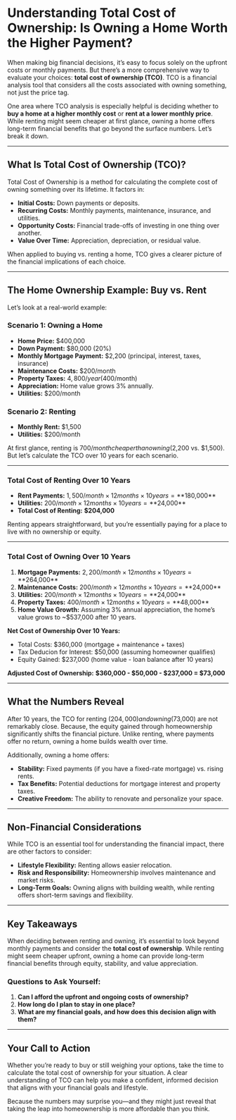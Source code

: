 # Understanding Total Cost of Ownership: Is Owning a Home Worth the Higher Payment?

When making big financial decisions, it’s easy to focus solely on the upfront costs or monthly payments. But there’s a more comprehensive way to evaluate your choices: **total cost of ownership (TCO)**. TCO is a financial analysis tool that considers all the costs associated with owning something, not just the price tag.  

One area where TCO analysis is especially helpful is deciding whether to **buy a home at a higher monthly cost** or **rent at a lower monthly price**. While renting might seem cheaper at first glance, owning a home offers long-term financial benefits that go beyond the surface numbers. Let’s break it down.  

---

## What Is Total Cost of Ownership (TCO)?

Total Cost of Ownership is a method for calculating the complete cost of owning something over its lifetime. It factors in:  
- **Initial Costs:** Down payments or deposits.  
- **Recurring Costs:** Monthly payments, maintenance, insurance, and utilities.  
- **Opportunity Costs:** Financial trade-offs of investing in one thing over another.  
- **Value Over Time:** Appreciation, depreciation, or residual value.  

When applied to buying vs. renting a home, TCO gives a clearer picture of the financial implications of each choice.

---

## The Home Ownership Example: Buy vs. Rent  

Let’s look at a real-world example:  

### Scenario 1: Owning a Home  
- **Home Price:** $400,000  
- **Down Payment:** $80,000 (20%)  
- **Monthly Mortgage Payment:** $2,200 (principal, interest, taxes, insurance)  
- **Maintenance Costs:** $200/month  
- **Property Taxes:** $4,800/year ($400/month)  
- **Appreciation:** Home value grows 3% annually.  
- **Utilities:** $200/month  

### Scenario 2: Renting  
- **Monthly Rent:** $1,500  
- **Utilities:** $200/month  

At first glance, renting is $700/month cheaper than owning ($2,200 vs. $1,500). But let’s calculate the TCO over 10 years for each scenario.  

---

### Total Cost of Renting Over 10 Years  
- **Rent Payments:** $1,500/month × 12 months × 10 years = **$180,000**  
- **Utilities:** $200/month × 12 months × 10 years = **$24,000**  
- **Total Cost of Renting:** **$204,000**  

Renting appears straightforward, but you’re essentially paying for a place to live with no ownership or equity.  

---

### Total Cost of Owning Over 10 Years  
1. **Mortgage Payments:** $2,200/month × 12 months × 10 years = **$264,000**  
2. **Maintenance Costs:** $200/month × 12 months × 10 years = **$24,000**  
3. **Utilities:** $200/month × 12 months × 10 years = **$24,000**
4. **Property Taxes:** $400/month × 12 months × 10 years = **$48,000**  
5. **Home Value Growth:** Assuming 3% annual appreciation, the home’s value grows to ~$537,000 after 10 years.  

**Net Cost of Ownership Over 10 Years:**  
- Total Costs: $360,000 (mortgage + maintenance + taxes)  
- Tax Deducion for Interest: $50,000 (assuming homeowner qualifies)
- Equity Gained: $237,000 (home value - loan balance after 10 years)  

**Adjusted Cost of Ownership:** **$360,000 - $50,000 - $237,000 = $73,000**  

---

## What the Numbers Reveal

After 10 years, the TCO for renting ($204,000) and owning ($73,000) are not remarkably close. Because, the equity gained through homeownership significantly shifts the financial picture. Unlike renting, where payments offer no return, owning a home builds wealth over time.  

Additionally, owning a home offers:  
- **Stability:** Fixed payments (if you have a fixed-rate mortgage) vs. rising rents.  
- **Tax Benefits:** Potential deductions for mortgage interest and property taxes.  
- **Creative Freedom:** The ability to renovate and personalize your space.  

---

## Non-Financial Considerations  

While TCO is an essential tool for understanding the financial impact, there are other factors to consider:  

- **Lifestyle Flexibility:** Renting allows easier relocation.  
- **Risk and Responsibility:** Homeownership involves maintenance and market risks.  
- **Long-Term Goals:** Owning aligns with building wealth, while renting offers short-term savings and flexibility.  

---

## Key Takeaways  

When deciding between renting and owning, it’s essential to look beyond monthly payments and consider the **total cost of ownership**. While renting might seem cheaper upfront, owning a home can provide long-term financial benefits through equity, stability, and value appreciation.  

### Questions to Ask Yourself:
1. **Can I afford the upfront and ongoing costs of ownership?**  
2. **How long do I plan to stay in one place?**  
3. **What are my financial goals, and how does this decision align with them?**  

---

## Your Call to Action  

Whether you’re ready to buy or still weighing your options, take the time to calculate the total cost of ownership for your situation. A clear understanding of TCO can help you make a confident, informed decision that aligns with your financial goals and lifestyle.  

Because the numbers may surprise you—and they might just reveal that taking the leap into homeownership is more affordable than you think.